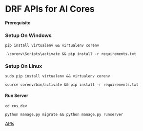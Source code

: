 



# DRF APIs for AI Cores

#### Prerequisite

### Setup On Windows

```console 
pip install virtualenv && virtualenv corenv
```

```console 
.\corenv\Scripts\activate && pip install -r requirements.txt
```

### Setup On Linux

```console 
sudo pip install virtualenv && virtualenv corenv
```

```console 
source corenv/bin/activate && pip install -r requirements.txt
```

#### Run Server

```console 
cd cus_dev
```

```console 
python manage.py migrate && python manage.py runserver
```

[APIs](http://localhost:8000/core)